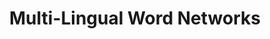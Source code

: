---
title: "Multi-Lingual Word Networks"

categories: ['']

tags: ['Multi', 'Lingual', 'Word', 'Networks']

arwords: 'شبكات كلمات متعددة اللغات'

arexps: []

enwords: ['Multi-Lingual Word Networks']

enexps: []

arlexicons: 'ش'

enlexicons: 'M'

authors: ['Ruqayya Roshdy']

translators: ['']

citations: 'تطبيقات الذكاء الاصطناعي في خدمة اللغة العربية'

sources: 'مركز الملك عبدالله بن عبدالعزيز الدولي لخدمة اللغة العربية'

word: "true"

slug: ""
---